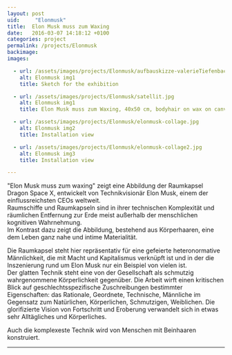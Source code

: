 ```yaml
---
layout: post
uid:     "Elonmusk"
title:  Elon Musk muss zum Waxing
date:   2016-03-07 14:18:12 +0100
categories: project
permalink: /projects/Elonmusk
backimage:
images:

  - url: /assets/images/projects/Elonmusk/aufbauskizze-valerieTiefenbacher.jpg
    alt: Elonmusk img1
    title: Sketch for the exhibition

  - url: /assets/images/projects/Elonmusk/satellit.jpg
    alt: Elonmusk img1
    title: Elon Musk muss zum Waxing, 40x50 cm, bodyhair on wax on canvas, 2017

  - url: /assets/images/projects/Elonmusk/elonmusk-collage.jpg
    alt: Elonmusk img2
    title: Installation view

  - url: /assets/images/projects/Elonmusk/elonmusk-collage2.jpg
    alt: Elonmusk img3
    title: Installation view

---
```

"Elon Musk muss zum waxing" zeigt eine Abbildung der Raumkapsel Dragon Space X, entwickelt von Technikvisionär Elon Musk, einem der einflussreichsten CEOs weltweit.  
Raumschiffe und Raumkapseln sind in ihrer technischen Komplexität und räumlichen Entfernung zur Erde meist außerhalb der menschlichen kognitiven Wahrnehmung.  
Im Kontrast dazu zeigt die Abbildung, bestehend aus Körperhaaren, eine dem Leben ganz nahe und intime Materialität.  

Die Raumkapsel steht hier repräsentativ für eine gefeierte heteronormative Männlichkeit, die mit Macht und Kapitalismus verknüpft ist und in der die Inszenierung rund um Elon Musk nur ein Beispiel von vielen ist.  
Der glatten Technik steht eine von der Gesellschaft als schmutzig wahrgenommene Körperlichkeit gegenüber. Die Arbeit wirft einen kritischen Blick auf geschlechtsspezifische Zuschreibungen bestimmter Eigenschaften: das  Rationale, Geordnete, Technische, Männliche im Gegensatz zum Natürlichen, Körperlichen, Schmutzigen, Weiblichen. Die glorifizierte Vision von Fortschritt und Eroberung verwandelt sich in etwas sehr Alltägliches und Körperliches.  

Auch die komplexeste Technik wird von Menschen mit Beinhaaren konstruiert.

***
